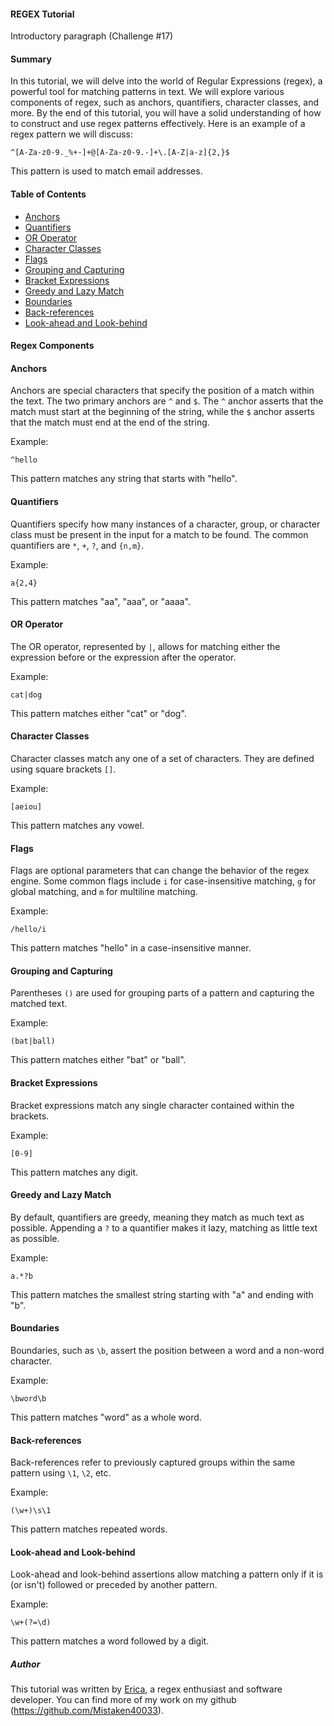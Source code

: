 #### REGEX Tutorial

Introductory paragraph (Challenge #17)

#### Summary

In this tutorial, we will delve into the world of Regular Expressions (regex), a powerful tool for matching patterns in text. We will explore various components of regex, such as anchors, quantifiers, character classes, and more. By the end of this tutorial, you will have a solid understanding of how to construct and use regex patterns effectively. Here is an example of a regex pattern we will discuss:

```regex
^[A-Za-z0-9._%+-]+@[A-Za-z0-9.-]+\.[A-Z|a-z]{2,}$
```

This pattern is used to match email addresses.

#### Table of Contents

- [Anchors](#anchors)
- [Quantifiers](#quantifiers)
- [OR Operator](#or-operator)
- [Character Classes](#character-classes)
- [Flags](#flags)
- [Grouping and Capturing](#grouping-and-capturing)
- [Bracket Expressions](#bracket-expressions)
- [Greedy and Lazy Match](#greedy-and-lazy-match)
- [Boundaries](#boundaries)
- [Back-references](#back-references)
- [Look-ahead and Look-behind](#look-ahead-and-look-behind)

#### Regex Components

#### Anchors

Anchors are special characters that specify the position of a match within the text. The two primary anchors are `^` and `$`. The `^` anchor asserts that the match must start at the beginning of the string, while the `$` anchor asserts that the match must end at the end of the string.

Example:
```regex
^hello
```
This pattern matches any string that starts with "hello".

#### Quantifiers

Quantifiers specify how many instances of a character, group, or character class must be present in the input for a match to be found. The common quantifiers are `*`, `+`, `?`, and `{n,m}`.

Example:
```regex
a{2,4}
```
This pattern matches "aa", "aaa", or "aaaa".

#### OR Operator

The OR operator, represented by `|`, allows for matching either the expression before or the expression after the operator.

Example:
```regex
cat|dog
```
This pattern matches either "cat" or "dog".

#### Character Classes

Character classes match any one of a set of characters. They are defined using square brackets `[]`.

Example:
```regex
[aeiou]
```
This pattern matches any vowel.

#### Flags

Flags are optional parameters that can change the behavior of the regex engine. Some common flags include `i` for case-insensitive matching, `g` for global matching, and `m` for multiline matching.

Example:
```regex
/hello/i
```
This pattern matches "hello" in a case-insensitive manner.

#### Grouping and Capturing

Parentheses `()` are used for grouping parts of a pattern and capturing the matched text.

Example:
```regex
(bat|ball)
```
This pattern matches either "bat" or "ball".

#### Bracket Expressions

Bracket expressions match any single character contained within the brackets.

Example:
```regex
[0-9]
```
This pattern matches any digit.

#### Greedy and Lazy Match

By default, quantifiers are greedy, meaning they match as much text as possible. Appending a `?` to a quantifier makes it lazy, matching as little text as possible.

Example:
```regex
a.*?b
```
This pattern matches the smallest string starting with "a" and ending with "b".

#### Boundaries

Boundaries, such as `\b`, assert the position between a word and a non-word character.

Example:
```regex
\bword\b
```
This pattern matches "word" as a whole word.

#### Back-references

Back-references refer to previously captured groups within the same pattern using `\1`, `\2`, etc.

Example:
```regex
(\w+)\s\1
```
This pattern matches repeated words.

#### Look-ahead and Look-behind

Look-ahead and look-behind assertions allow matching a pattern only if it is (or isn't) followed or preceded by another pattern.

Example:
```regex
\w+(?=\d)
```
This pattern matches a word followed by a digit.

##### Author

This tutorial was written by [Erica](https://github.com/Mistaken40033), a regex enthusiast and software developer. You can find more of my work on my github (https://github.com/Mistaken40033).